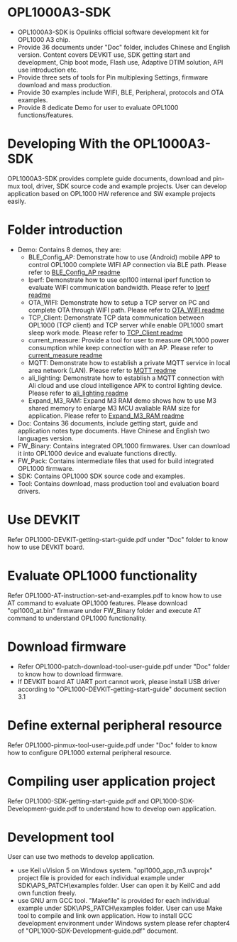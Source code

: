 # OPL1000A3-SDK
- OPL1000A3-SDK is Opulinks official software development kit for OPL1000 A3 chip.
- Provide 36 documents under "Doc" folder, includes Chinese and English version. Content covers DEVKIT use, SDK getting start and development, Chip boot mode, Flash use, Adaptive DTIM solution, API use introduction etc. 
- Provide three sets of tools for Pin multiplexing Settings, firmware download and mass production. 
- Provide 30 examples include WIFI, BLE, Peripheral, protocols and OTA examples. 
- Provide 8 dedicate Demo for user to evaluate OPL1000 functions/features.    

# Developing With the OPL1000A3-SDK
OPL1000A3-SDK provides complete guide documents, download and pin-mux tool, driver, SDK source code and example projects.
User can develop application based on OPL1000 HW reference and SW example projects easily.  

# Folder introduction  
- Demo: Contains 8 demos, they are:  
  - BLE_Config_AP:  Demonstrate how to use (Android) mobile APP to control OPL1000 complete WIFI AP connection via BLE path.  Please refer to [BLE_Config_AP readme](https://github.com/Opulinks-Tech/OPL1000A1-SDK/blob/master/Demo/BLE_Config_AP/README.md)
  - Iperf: Demonstrate how to use opl100 internal iperf  function to evaluate WIFI communication bandwidth. Please refer to [Iperf readme](https://github.com/Opulinks-Tech/OPL1000A1-SDK/blob/master/Demo/iperf/README.md)
  - OTA_WIFI: Demonstrate how to setup a TCP server on PC and complete OTA through WIFI path. Please refer to [OTA_WIFI readme](https://github.com/Opulinks-Tech/OPL1000A1-SDK/blob/master/Demo/OTA_WIFI/README.md)
  - TCP_Client: Demonstrate TCP data communication between OPL1000 (TCP client) and TCP server while enable OPL1000 smart sleep work mode. Please refer to [TCP_Client readme](https://github.com/Opulinks-Tech/OPL1000A1-SDK/blob/master/Demo/TCP_Client/README.md)
  - current_measure: Provide a tool for user to measure OPL1000 power consumption while keep connection with an AP. Please refer to [current_measure readme](https://github.com/Opulinks-Tech/OPL1000A1-SDK/blob/master/Demo/current_measure/readme.md)  
  - MQTT: Demonstrate how to establish a private MQTT service in local area network (LAN). Please refer to [MQTT readme](https://github.com/Opulinks-Tech/OPL1000A1-SDK/blob/master/Demo/MQTT/readme.md)  
  - ali_lighting: Demonstrate how to establish a MQTT connection with Ali cloud and use cloud intelligence APK to control lighting device. Please refer to [ali_lighting readme](https://github.com/Opulinks-Tech/OPL1000A1-SDK/blob/master/Demo/ali_lighting/readme.md)
  - Expand_M3_RAM: Expand M3 RAM demo shows how to use M3 shared memory to enlarge M3 MCU avaliable RAM size for application.  Please refer to [Expand_M3_RAM readme](https://github.com/Opulinks-Tech/OPL1000A1-SDK/blob/master/Demo/Expand_M3_RAM/readme.md)
- Doc: Contains 36 documents, include getting start, guide and application notes type documents. Have Chinese and English two languages version. 
- FW_Binary: Contains integrated OPL1000 firmwares. User can download it into OPL1000 device and evaluate functions directly.
- FW_Pack: Contains intermediate files that used for build integrated OPL1000 firmware.
- SDK: Contains OPL1000 SDK source code and examples. 
- Tool: Contains download, mass production tool and evaluation board drivers.  

# Use DEVKIT 
Refer OPL1000-DEVKIT-getting-start-guide.pdf under "Doc" folder to know how to use DEVKIT board.  

# Evaluate OPL1000 functionality 
Refer OPL1000-AT-instruction-set-and-examples.pdf to know how to use AT command to evaluate OPL1000 features. Please download "opl1000_at.bin" firmware under FW_Binary folder and execute AT command to understand OPL1000 functionality.

# Download firmware  
- Refer OPL1000-patch-download-tool-user-guide.pdf under "Doc" folder to know how to download firmware. 
- If DEVKIT board AT UART port cannot work, please install USB driver according to "OPL1000-DEVKIT-getting-start-guide" document section 3.1 

# Define external peripheral resource
Refer OPL1000-pinmux-tool-user-guide.pdf under "Doc" folder to know how to configure OPL1000 external peripheral resource. 

# Compiling user application project
Refer OPL1000-SDK-getting-start-guide.pdf and OPL1000-SDK-Development-guide.pdf to understand how to develop own application. 

# Development tool 
User can use two methods to develop application. 

- use Keil uVision 5 on Windows system. "opl1000_app_m3.uvprojx" project file is provided for each individual example under SDK\APS_PATCH\examples folder. User can open it by KeilC and add own function freely.     
- use GNU arm GCC tool. "Makefile" is provided for each individual example under SDK\APS_PATCH\examples folder. User can use Make tool to compile and link own application. How to install GCC development environment under Windows system please refer chapter4 of "OPL1000-SDK-Development-guide.pdf" document.
